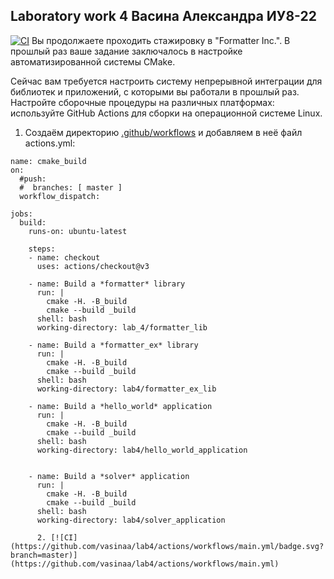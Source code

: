 ## Laboratory work 4 Васина Александра ИУ8-22
[![CI](https://github.com/vasinaa/lab4/actions/workflows/main.yml/badge.svg?branch=master)](https://github.com/vasinaa/lab4/actions/workflows/main.yml)
Вы продолжаете проходить стажировку в "Formatter Inc.".
В прошлый раз ваше задание заключалось в настройке автоматизированной системы CMake.

Сейчас вам требуется настроить систему непрерывной интеграции для библиотек и приложений, с которыми вы работали в прошлый раз. Настройте сборочные процедуры на различных платформах:
используйте GitHub Actions для сборки на операционной системе Linux.

  1.   Создаём директорию [.github/workflows](.github/workflows) и добавляем в неё файл actions.yml:
  
   
   
    name: cmake_build
    on:
	  #push:
	  #  branches: [ master ]
	  workflow_dispatch:
	
	jobs:
	  build:
	    runs-on: ubuntu-latest
	    
	    steps:
	    - name: checkout
	      uses: actions/checkout@v3
	    
	    - name: Build a *formatter* library
	      run: |
	        cmake -H. -B_build
	        cmake --build _build
	      shell: bash
	      working-directory: lab_4/formatter_lib
	      
	    - name: Build a *formatter_ex* library
	      run: |
	        cmake -H. -B_build
	        cmake --build _build
	      shell: bash
	      working-directory: lab4/formatter_ex_lib
	      
	    - name: Build a *hello_world* application
	      run: |
	        cmake -H. -B_build
	        cmake --build _build
	      shell: bash
	      working-directory: lab4/hello_world_application
	      
	      
	    - name: Build a *solver* application
	      run: |
	        cmake -H. -B_build
	        cmake --build _build
	      shell: bash
	      working-directory: lab4/solver_application
         
          2. [![CI](https://github.com/vasinaa/lab4/actions/workflows/main.yml/badge.svg?branch=master)](https://github.com/vasinaa/lab4/actions/workflows/main.yml)








